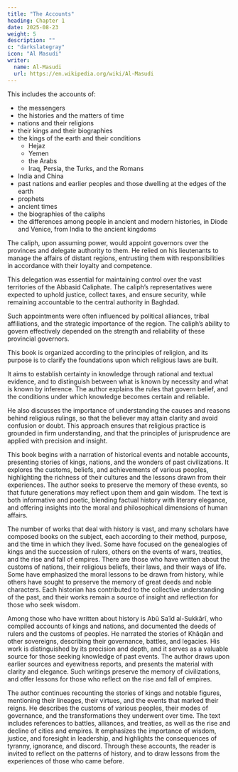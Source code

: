 ```yaml
---
title: "The Accounts"
heading: Chapter 1
date: 2025-08-23
weight: 5
description: ""
c: "darkslategray"
icon: "Al Masudi"
writer:
  name: Al-Masudi 
  url: https://en.wikipedia.org/wiki/Al-Masudi
---
```



This includes the accounts of:
- the messengers
- the histories and the matters of time
- nations and their religions
- their kings and their biographies
- the kings of the earth and their conditions
  - Hejaz
  - Yemen
  - the Arabs
  - Iraq, Persia, the Turks, and the Romans
- India and China
- past nations and earlier peoples and those dwelling at the edges of the earth
- prophets
- ancient times
- the biographies of the caliphs
- the differences among people in ancient and modern histories, in Diode and Venice, from India to the ancient kingdoms

<!-- , and what was mentioned in their books of accounts, and what they confirmed of accounts, and what they transmitted of accounts, and what they saw of accounts, and what they heard of accounts, and what they passed on of accounts, and what they disagreed on in accounts, and what they agreed upon in accounts, and what they uniquely reported in accounts, and what they collectively reported in accounts, and what they diverged on in accounts, and what they comprehended of accounts, and what they did not comprehend of accounts, and what they knew of accounts, and what they were ignorant of in accounts, and what they believed in accounts, and what they denied in accounts, and what they accepted of accounts, and what they rejected of accounts, and what they approved of accounts, and what they opposed in accounts, and what they found admirable in accounts, and what they found repulsive in accounts, and what they found strange in accounts, and what they found delightful in accounts, and what they found offensive in accounts, and what they found objectionable in accounts, and what they rejoiced in from accounts, and what they found objectionable in accounts, and what they rejoiced in from accounts, and what they found offensive in accounts, and what they found delightful in accounts... -->


The caliph, upon assuming power, would appoint governors over the provinces and delegate authority to them. He relied on his lieutenants to manage the affairs of distant regions, entrusting them with responsibilities in accordance with their loyalty and competence.

This delegation was essential for maintaining control over the vast territories of the Abbasid Caliphate. The caliph’s representatives were expected to uphold justice, collect taxes, and ensure security, while remaining accountable to the central authority in Baghdad.

Such appointments were often influenced by political alliances, tribal affiliations, and the strategic importance of the region. The caliph’s ability to govern effectively depended on the strength and reliability of these provincial governors.


This book is organized according to the principles of religion, and its purpose is to clarify the foundations upon which religious laws are built.

It aims to establish certainty in knowledge through rational and textual evidence, and to distinguish between what is known by necessity and what is known by inference. The author explains the rules that govern belief, and the conditions under which knowledge becomes certain and reliable.

He also discusses the importance of understanding the causes and reasons behind religious rulings, so that the believer may attain clarity and avoid confusion or doubt. This approach ensures that religious practice is grounded in firm understanding, and that the principles of jurisprudence are applied with precision and insight.


This book begins with a narration of historical events and notable accounts, presenting stories of kings, nations, and the wonders of past civilizations. It explores the customs, beliefs, and achievements of various peoples, highlighting the richness of their cultures and the lessons drawn from their experiences. The author seeks to preserve the memory of these events, so that future generations may reflect upon them and gain wisdom. The text is both informative and poetic, blending factual history with literary elegance, and offering insights into the moral and philosophical dimensions of human affairs.

The number of works that deal with history is vast, and many scholars have composed books on the subject, each according to their method, purpose, and the time in which they lived. Some have focused on the genealogies of kings and the succession of rulers, others on the events of wars, treaties, and the rise and fall of empires. There are those who have written about the customs of nations, their religious beliefs, their laws, and their ways of life. Some have emphasized the moral lessons to be drawn from history, while others have sought to preserve the memory of great deeds and noble characters. Each historian has contributed to the collective understanding of the past, and their works remain a source of insight and reflection for those who seek wisdom.


Among those who have written about history is Abū Saʿīd al-Sukkārī, who compiled accounts of kings and nations, and documented the deeds of rulers and the customs of peoples. He narrated the stories of Khāqān and other sovereigns, describing their governance, battles, and legacies. His work is distinguished by its precision and depth, and it serves as a valuable source for those seeking knowledge of past events. The author draws upon earlier sources and eyewitness reports, and presents the material with clarity and elegance. Such writings preserve the memory of civilizations, and offer lessons for those who reflect on the rise and fall of empires.

The author continues recounting the stories of kings and notable figures, mentioning their lineages, their virtues, and the events that marked their reigns. He describes the customs of various peoples, their modes of governance, and the transformations they underwent over time. The text includes references to battles, alliances, and treaties, as well as the rise and decline of cities and empires. It emphasizes the importance of wisdom, justice, and foresight in leadership, and highlights the consequences of tyranny, ignorance, and discord. Through these accounts, the reader is invited to reflect on the patterns of history, and to draw lessons from the experiences of those who came before.

